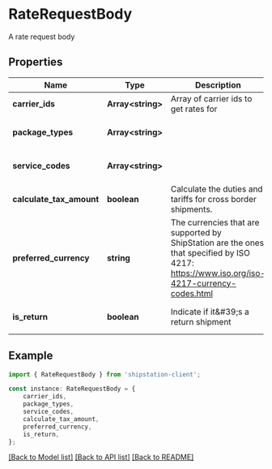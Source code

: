 # RateRequestBody

A rate request body

## Properties

Name | Type | Description | Notes
------------ | ------------- | ------------- | -------------
**carrier_ids** | **Array&lt;string&gt;** | Array of carrier ids to get rates for | [default to undefined]
**package_types** | **Array&lt;string&gt;** |  | [optional] [default to undefined]
**service_codes** | **Array&lt;string&gt;** |  | [optional] [default to undefined]
**calculate_tax_amount** | **boolean** | Calculate the duties and tariffs for cross border shipments. | [optional] [default to undefined]
**preferred_currency** | **string** | The currencies that are supported by ShipStation are the ones that specified by ISO 4217: https://www.iso.org/iso-4217-currency-codes.html  | [optional] [default to undefined]
**is_return** | **boolean** | Indicate if it\&#39;s a return shipment | [optional] [default to undefined]

## Example

```typescript
import { RateRequestBody } from 'shipstation-client';

const instance: RateRequestBody = {
    carrier_ids,
    package_types,
    service_codes,
    calculate_tax_amount,
    preferred_currency,
    is_return,
};
```

[[Back to Model list]](../README.md#documentation-for-models) [[Back to API list]](../README.md#documentation-for-api-endpoints) [[Back to README]](../README.md)
